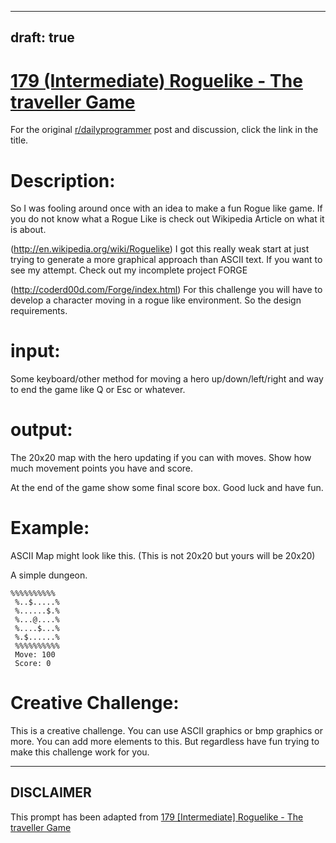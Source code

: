 ---
draft: true
----

# [179 (Intermediate) Roguelike - The traveller Game](https://www.reddit.com/r/dailyprogrammer/comments/2g1c80/9102014_challenge_179_intermediate_roguelike_the/)

For the original [r/dailyprogrammer](https://www.reddit.com/r/dailyprogrammer/) post and discussion, click the link in the title.

# Description:
So I was fooling around once with an idea to make a fun Rogue like game. 
If you do not know what a Rogue Like is check out Wikipedia Article on what it is about.

(http://en.wikipedia.org/wiki/Roguelike)
I got this really weak start at just trying to generate a more graphical approach than ASCII text. If you want to see my attempt. Check out my incomplete project FORGE

(http://coderd00d.com/Forge/index.html)
For this challenge you will have to develop a character moving in a rogue like environment. So the design requirements.

# input:
Some keyboard/other method for moving a hero up/down/left/right and way to end the game like Q or Esc or whatever.

# output:
The 20x20 map with the hero updating if you can with moves. Show how much movement points you have and score.

At the end of the game show some final score box. Good luck and have fun.

# Example:
ASCII Map might look like this. (This is not 20x20 but yours will be 20x20) 

A simple dungeon.


```
%%%%%%%%%%
 %..$.....%
 %......$.%
 %...@....%
 %....$...%
 %.$......%
 %%%%%%%%%%
 Move: 100
 Score: 0
```
# Creative Challenge:
This is a creative challenge. You can use ASCII graphics or bmp graphics or more. You can add more elements to this. But regardless have fun trying to make this challenge work for you.


----
## **DISCLAIMER**
This prompt has been adapted from [179 [Intermediate] Roguelike - The traveller Game](https://www.reddit.com/r/dailyprogrammer/comments/2g1c80/9102014_challenge_179_intermediate_roguelike_the/
)
